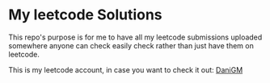 # My leetcode Solutions
This repo's purpose is for me to have all my leetcode submissions uploaded somewhere anyone can check easily check rather than just have them on leetcode.

This is my leetcode account, in case you want to check it out: [DaniGM](https://leetcode.com/danigm/)
